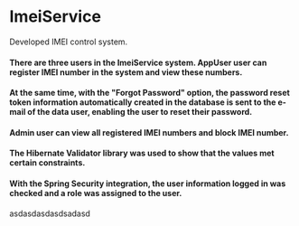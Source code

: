 # ImeiService
Developed IMEI control system.

#### There are three users in the ImeiService system. AppUser user can register IMEI number in the system and view these numbers.
#### At the same time, with the "Forgot Password" option, the password reset token information automatically created in the database is sent to the e-mail of the data user, enabling the user to reset their password.
#### Admin user can view all registered IMEI numbers and block IMEI number.
#### The Hibernate Validator library was used to show that the values met certain constraints.
#### With the Spring Security integration, the user information logged in was checked and a role was assigned to the user.

asdasdasdasdsadasd
